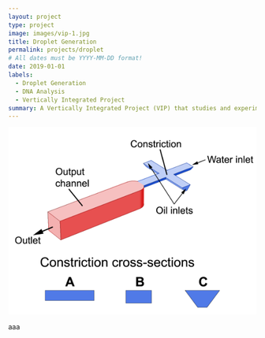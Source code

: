 ```yaml
---
layout: project
type: project
image: images/vip-1.jpg
title: Droplet Generation
permalink: projects/droplet
# All dates must be YYYY-MM-DD format!
date: 2019-01-01
labels:
  - Droplet Generation
  - DNA Analysis
  - Vertically Integrated Project
summary: A Vertically Integrated Project (VIP) that studies and experiments the merging of single cells and PCR barcodes into a water droplet for biomedical research purposes.
---
```

<div class="ui large rounded images">
  <img class="ui image" src="../images/vip-2.jpg">
</div>

aaa
